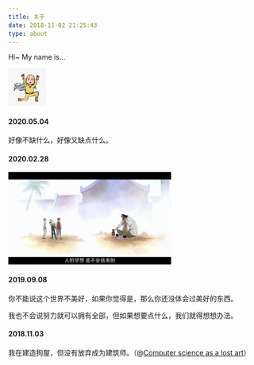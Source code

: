 ```yaml
---
title: 关于
date: 2018-11-02 21:25:43
type: about
---
```


Hi~ My name is...

<img src="img/avatar.jpg" width="15%" style="margin-left:0;" class="no-shadow">

<!-- 
### 导航

<p>
生活：
<a href="#ex1" id="ex1Btn" rel="modal:open">网易云音乐</a> 
</p>

<div id="ex1" class="modal">
  <img src="img/music.jpg" width="60%" class="no-shadow">
  <a href="#" rel="modal:close">关闭</a>
</div>

<script>
$("#ex1Btn").click(function() {
  $(this).modal({
    escapeClose: true,
    clickClose: true,
    showClose: true,
    fadeDuration: 100
  });
  return false
})
</script> 
-->

#### 2020.05.04

好像不缺什么，好像又缺点什么。

#### 2020.02.28

<img src="img/dream.jpeg" width="65%" style="margin-left:0;" class="no-shadow">

#### 2019.09.08

你不能说这个世界不美好，如果你觉得是，那么你还没体会过美好的东西。

我也不会说努力就可以拥有全部，但如果想要点什么，我们就得想想办法。

#### 2018.11.03

我在建造狗屋，但没有放弃成为建筑师。（@[Computer science as a lost art](http://rubyhacker.com/blog2/20150917.html)）
